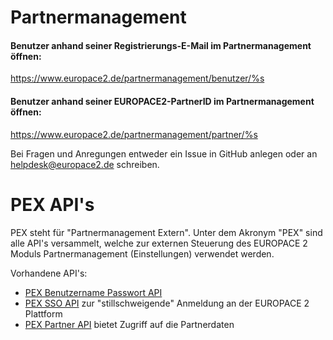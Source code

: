 Partnermanagement
=================

#### Benutzer anhand seiner Registrierungs-E-Mail im Partnermanagement öffnen:

https://www.europace2.de/partnermanagement/benutzer/%s

#### Benutzer anhand seiner EUROPACE2-PartnerID im Partnermanagement öffnen:

https://www.europace2.de/partnermanagement/partner/%s

Bei Fragen und Anregungen entweder ein Issue in GitHub anlegen oder an [helpdesk@europace2.de](mailto:helpdesk@europace2.de) schreiben.



PEX API's
==========

PEX steht für "Partnermanagement Extern". Unter dem Akronym "PEX" sind alle API's versammelt, welche zur externen Steuerung des EUROPACE 2 Moduls Partnermanagement (Einstellungen) verwendet werden.

Vorhandene API's:

- [PEX Benutzername Passwort API](./PEX-Benutzername-Passwort-API.md)
- [PEX SSO API](./PEX-SSO-API.md) zur "stillschweigende" Anmeldung an der EUROPACE 2 Plattform
- [PEX Partner API](./PEX-Partner-API.md) bietet Zugriff auf die Partnerdaten
